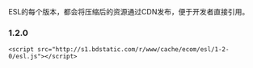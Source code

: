 ESL的每个版本，都会将压缩后的资源通过CDN发布，便于开发者直接引用。

### 1.2.0

	<script src="http://s1.bdstatic.com/r/www/cache/ecom/esl/1-2-0/esl.js"></script>


